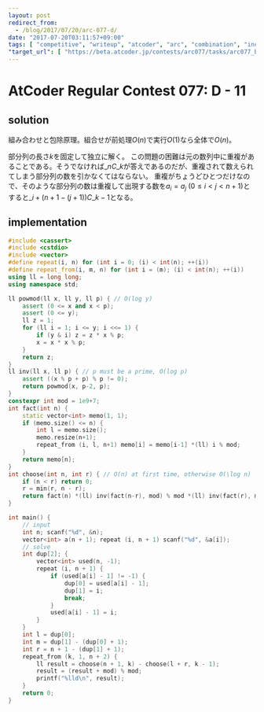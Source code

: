 ```yaml
---
layout: post
redirect_from:
  - /blog/2017/07/20/arc-077-d/
date: "2017-07-20T03:11:57+09:00"
tags: [ "competitive", "writeup", "atcoder", "arc", "combination", "inclusion-exclusion-principle" ]
"target_url": [ "https://beta.atcoder.jp/contests/arc077/tasks/arc077_b" ]
---
```


# AtCoder Regular Contest 077: D - 11

## solution

組み合わせと包除原理。組合せが前処理$O(n)$で実行$O(1)$なら全体で$O(n)$。

部分列の長さ$k$を固定して独立に解く。
この問題の困難は元の数列中に重複があることである。そうでなければ${}\_nC\_k$が答えであるのだが、重複されて数えられてしまう部分列の数を引かなくてはならない。
重複がちょうどひとつだけなので、そのような部分列の数は重複して出現する数を$a_i = a_j$ ($0 \le i \lt j \lt n + 1$)とすると${}\_{i + (n + 1 - (j + 1))}C\_{k - 1}$となる。

## implementation

``` c++
#include <cassert>
#include <cstdio>
#include <vector>
#define repeat(i, n) for (int i = 0; (i) < int(n); ++(i))
#define repeat_from(i, m, n) for (int i = (m); (i) < int(n); ++(i))
using ll = long long;
using namespace std;

ll powmod(ll x, ll y, ll p) { // O(log y)
    assert (0 <= x and x < p);
    assert (0 <= y);
    ll z = 1;
    for (ll i = 1; i <= y; i <<= 1) {
        if (y & i) z = z * x % p;
        x = x * x % p;
    }
    return z;
}
ll inv(ll x, ll p) { // p must be a prime, O(log p)
    assert ((x % p + p) % p != 0);
    return powmod(x, p-2, p);
}
constexpr int mod = 1e9+7;
int fact(int n) {
    static vector<int> memo(1, 1);
    if (memo.size() <= n) {
        int l = memo.size();
        memo.resize(n+1);
        repeat_from (i, l, n+1) memo[i] = memo[i-1] *(ll) i % mod;
    }
    return memo[n];
}
int choose(int n, int r) { // O(n) at first time, otherwise O(\log n)
    if (n < r) return 0;
    r = min(r, n - r);
    return fact(n) *(ll) inv(fact(n-r), mod) % mod *(ll) inv(fact(r), mod) % mod;
}

int main() {
    // input
    int n; scanf("%d", &n);
    vector<int> a(n + 1); repeat (i, n + 1) scanf("%d", &a[i]);
    // solve
    int dup[2]; {
        vector<int> used(n, -1);
        repeat (i, n + 1) {
            if (used[a[i] - 1] != -1) {
                dup[0] = used[a[i] - 1];
                dup[1] = i;
                break;
            }
            used[a[i] - 1] = i;
        }
    }
    int l = dup[0];
    int m = dup[1] - (dup[0] + 1);
    int r = n + 1 - (dup[1] + 1);
    repeat_from (k, 1, n + 2) {
        ll result = choose(n + 1, k) - choose(l + r, k - 1);
        result = (result + mod) % mod;
        printf("%lld\n", result);
    }
    return 0;
}
```
